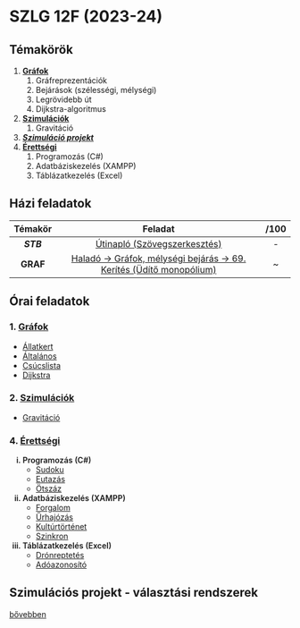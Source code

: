 # SZLG 12F (2023-24)

## Témakörök
1. [**Gráfok**](1_grafok)
    1. Gráfreprezentációk
    2. Bejárások (szélességi, mélységi)
    3. Legrövidebb út
    4. Dijkstra-algoritmus
2. [**Szimulációk**](2_szimulaciok)
    1. Gravitáció
3. [***Szimuláció projekt***](https://github.com/njavor/szimprojekt-fogolydilemma)
4. [**Érettségi**](3_erettsegi)
    1. Programozás (C#)
    2. Adatbáziskezelés (XAMPP)
    3. Táblázatkezelés (Excel)



## Házi feladatok
| Témakör | Feladat | /100 |
| :---: | :---: | :---: |
| ***STB*** | [Útinapló (Szövegszerkesztés)](hazi/stb-utinaplo/) | - |
| **GRAF** | [Haladó -> Gráfok, mélységi bejárás -> 69. Kerítés (Üdítő monopólium)](hazi/graf-kerites-udito_monopolium) | ~ |



## Órai feladatok
### 1. [Gráfok](1_grafok)
- [Állatkert](1_grafok/grafok-allatkert/Program.cs)
- [Általános](1_grafok/grafok-altalanos/Program.cs)
- [Csúcslista](1_grafok/grafok-csucslista/Program.cs)
- [Dijkstra](1_grafok/grafok-dijkstra/Program.cs)

### 2. [Szimulációk](2_szimulaciok)
- [Gravitáció](2_szimulaciok/szimulaciok-gravitacio/)

### 4. [Érettségi](3_erettsegi)

<ol type="i">
<li style="font-weight:600">
    Programozás (C#)
    <ul>
        <li style="font-weight:normal"><a href="3_erettsegi/1_programozas/P1_Sudoku/Program.cs">Sudoku</a></li>
        <li style="font-weight:normal"><a href="3_erettsegi/1_programozas/P2_Eutazas/Program.cs">Eutazás</a></li>
        <li style="font-weight:normal"><a href="3_erettsegi/1_programozas/P3_otszaz/Program.cs">Ötszáz</a></li>
    </ul>
</li>
<li style="font-weight:600">
    Adatbáziskezelés (XAMPP)
    <ul>
        <li style="font-weight:normal"><a href="3_erettsegi/2_adatbazis/1_0505emelt/">Forgalom</a></li>
        <li style="font-weight:normal"><a href="3_erettsegi/2_adatbazis/2_1905emelt/">Űrhajózás</a></li>
        <li style="font-weight:normal"><a href="3_erettsegi/2_adatbazis/3_kulturtortenet/">Kultúrtörténet</a></li>
        <li style="font-weight:normal"><a href="3_erettsegi/2_adatbazis/4_szinkron/">Szinkron</a></li>
    </ul>
</li>
<li style="font-weight:600">
    Táblázatkezelés (Excel)
    <ul>
        <li style="font-weight:normal"><a href="3_erettsegi/3_tablazat/1_dronreptetes/">Drónreptetés</a></li>
        <li style="font-weight:normal"><a href="3_erettsegi/3_tablazat/2_adoazonosito/">Adóazonosító</a></li>
    </ul>
</li>
</ol>



## Szimulációs projekt - választási rendszerek
[bővebben](https://github.com/njavor/szimprojekt-fogolydilemma)